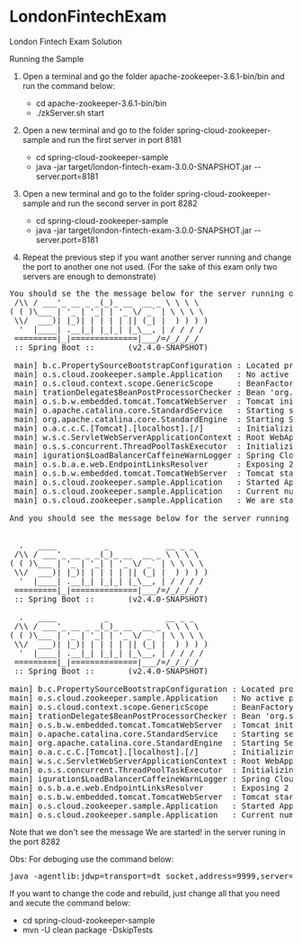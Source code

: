 # LondonFintechExam
London Fintech Exam Solution

Running the Sample

1) Open a terminal and go the folder apache-zookeeper-3.6.1-bin/bin and run the command below:
    - cd apache-zookeeper-3.6.1-bin/bin
    -  ./zkServer.sh start
    
2) Open a new terminal and go to the folder spring-cloud-zookeeper-sample and run the first server in port 8181
    - cd spring-cloud-zookeeper-sample
    - java -jar target/london-fintech-exam-3.0.0-SNAPSHOT.jar --server.port=8181

2) Open a new terminal and go to the folder spring-cloud-zookeeper-sample and run the second server in port 8282
    - cd spring-cloud-zookeeper-sample
    - java -jar target/london-fintech-exam-3.0.0-SNAPSHOT.jar --server.port=8181

3) Repeat the previous step if you want another server running and change the port to another one not used.
   (For the sake of this exam only two servers are enough to demonstrate)
         

<pre>
You should se the the message below for the server running on the port 8181
 /\\ / ___'_ __ _ _(_)_ __  __ _ \ \ \ \
( ( )\___ | '_ | '_| | '_ \/ _` | \ \ \ \
 \\/  ___)| |_)| | | | | || (_| |  ) ) ) )
  '  |____| .__|_| |_|_| |_\__, | / / / /
 =========|_|==============|___/=/_/_/_/
 :: Spring Boot ::       (v2.4.0-SNAPSHOT)

 main] b.c.PropertySourceBootstrapConfiguration : Located property source: [BootstrapPropertySource {name='bootstrapProperties-config/LondonFintechApp'}, BootstrapPropertySource {name='bootstrapProperties-config/application'}]
 main] o.s.cloud.zookeeper.sample.Application   : No active profile set, falling back to default profiles: default
 main] o.s.cloud.context.scope.GenericScope     : BeanFactory id=aa4abe82-74e1-3c1f-b0b6-9080e45640f8
 main] trationDelegate$BeanPostProcessorChecker : Bean 'org.springframework.cloud.zookeeper.sample.Application$AppClient' of type [org.springframework.cloud.openfeign.FeignClientFactoryBean] is not eligible for getting processed by all BeanPostProcessors (for example: not eligible for auto-proxying)
 main] o.s.b.w.embedded.tomcat.TomcatWebServer  : Tomcat initialized with port(s): 8181 (http)
 main] o.apache.catalina.core.StandardService   : Starting service [Tomcat]
 main] org.apache.catalina.core.StandardEngine  : Starting Servlet engine: [Apache Tomcat/9.0.36]
 main] o.a.c.c.C.[Tomcat].[localhost].[/]       : Initializing Spring embedded WebApplicationContext
 main] w.s.c.ServletWebServerApplicationContext : Root WebApplicationContext: initialization completed in 2574 ms
 main] o.s.s.concurrent.ThreadPoolTaskExecutor  : Initializing ExecutorService 'applicationTaskExecutor'
 main] iguration$LoadBalancerCaffeineWarnLogger : Spring Cloud LoadBalancer is currently working with the default cache. You can switch to using Caffeine cache, by adding it to the classpath.
 main] o.s.b.a.e.web.EndpointLinksResolver      : Exposing 2 endpoint(s) beneath base path '/actuator'
 main] o.s.b.w.embedded.tomcat.TomcatWebServer  : Tomcat started on port(s): 8181 (http) with context path ''
 main] o.s.cloud.zookeeper.sample.Application   : Started Application in 11.596 seconds (JVM running for 12.264)
 main] o.s.cloud.zookeeper.sample.Application   : Current number of nodes is -> 1
 main] o.s.cloud.zookeeper.sample.Application   : We are started!

And you should see the message below for the server running in the port 8282


  .   ____          _            __ _ _
 /\\ / ___'_ __ _ _(_)_ __  __ _ \ \ \ \
( ( )\___ | '_ | '_| | '_ \/ _` | \ \ \ \
 \\/  ___)| |_)| | | | | || (_| |  ) ) ) )
  '  |____| .__|_| |_|_| |_\__, | / / / /
 =========|_|==============|___/=/_/_/_/
 :: Spring Boot ::       (v2.4.0-SNAPSHOT)

  .   ____          _            __ _ _
 /\\ / ___'_ __ _ _(_)_ __  __ _ \ \ \ \
( ( )\___ | '_ | '_| | '_ \/ _` | \ \ \ \
 \\/  ___)| |_)| | | | | || (_| |  ) ) ) )
  '  |____| .__|_| |_|_| |_\__, | / / / /
 =========|_|==============|___/=/_/_/_/
 :: Spring Boot ::       (v2.4.0-SNAPSHOT)

main] b.c.PropertySourceBootstrapConfiguration : Located property source: [BootstrapPropertySource {name='bootstrapProperties-config/LondonFintechApp'}, BootstrapPropertySource {name='bootstrapProperties-config/application'}]
main] o.s.cloud.zookeeper.sample.Application   : No active profile set, falling back to default profiles: default
main] o.s.cloud.context.scope.GenericScope     : BeanFactory id=aa4abe82-74e1-3c1f-b0b6-9080e45640f8
main] trationDelegate$BeanPostProcessorChecker : Bean 'org.springframework.cloud.zookeeper.sample.Application$AppClient' of type [org.springframework.cloud.openfeign.FeignClientFactoryBean] is not eligible for getting processed by all BeanPostProcessors (for example: not eligible for auto-proxying)
main] o.s.b.w.embedded.tomcat.TomcatWebServer  : Tomcat initialized with port(s): 8282 (http)
main] o.apache.catalina.core.StandardService   : Starting service [Tomcat]
main] org.apache.catalina.core.StandardEngine  : Starting Servlet engine: [Apache Tomcat/9.0.36]
main] o.a.c.c.C.[Tomcat].[localhost].[/]       : Initializing Spring embedded WebApplicationContext
main] w.s.c.ServletWebServerApplicationContext : Root WebApplicationContext: initialization completed in 5621 ms
main] o.s.s.concurrent.ThreadPoolTaskExecutor  : Initializing ExecutorService 'applicationTaskExecutor'
main] iguration$LoadBalancerCaffeineWarnLogger : Spring Cloud LoadBalancer is currently working with the default cache. You can switch to using Caffeine cache, by adding it to the classpath.
main] o.s.b.a.e.web.EndpointLinksResolver      : Exposing 2 endpoint(s) beneath base path '/actuator'
main] o.s.b.w.embedded.tomcat.TomcatWebServer  : Tomcat started on port(s): 8282 (http) with context path ''
main] o.s.cloud.zookeeper.sample.Application   : Started Application in 15.386 seconds (JVM running for 16.568)
main] o.s.cloud.zookeeper.sample.Application   : Current number of nodes is -> 2
</pre>

Note that we don't see the message We are started! in the server runing in the port 8282


Obs: For debuging use the command below:
<pre>
java -agentlib:jdwp=transport=dt_socket,address=9999,server=y,suspend=y -jar target/london-fintech-exam-3.0.0-SNAPSHOT.jar --server.port=8181
</pre>

If you want to change the code and rebuild, just change all that you need and xecute the command below:

 - cd spring-cloud-zookeeper-sample
 - mvn -U clean package -DskipTests
